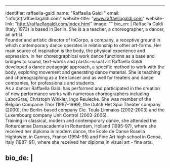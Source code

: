 ---
identifier: raffaella-galdi
name: "Raffaella Galdi "
email: "info(at)raffaellagaldi.com"
website-title: "www.raffaellagaldi.com"
website-link: "http://raffaellagaldi.com/index.html"
image: ""
bio_en: |
  Raffaella Galdi (Italy, 1973) is based in Berlin.
  She is a a teacher, a choreographer, a dancer, an artist.  
  Founder and artistic director of InCorpo, a company, a receptive ground in which contemporary dance operates in relationship to other art-forms. Her main source of inspiration is the body, the physical experience and expression. In her choreographical work dance functions as a base and bridges to sound, text-words and plastic-visual art
  Raffaella Galdi developed a dance pedagogic approach, a specific method to work with the body, exploring movement and generating dance material. 
  She is teaching and choreographing as a free lancer and as well for treaters and dance companies, for professionals and students.  
  As a dancer Raffaella Galdi has performed and participated in the creation of new performance works with numerous choreographers including LaborGras, Christoph Winkler, Ingo Reulecke. She was member of the Belgian Companie Thor (1997-1999), the Dutch Het Spui Theater company (2000), the Berlin-based company Cie. Toula Limnaios (2002-2003) and the Luxembourg company Unit Control (2003-2005).  
  Training in classical, modern and contemporary dance, she attended the Rotterdamse Dansacademie in Rotterdam, Holland (1995-97), where she received her diploma in modern dance, the Ecole de Danse Rosella Hightower, in Cannes, France (1994-95) and Fine Art high school in Genoa, Italy (1987-91), where she received her diploma in visual art - fine arts.

 
bio_de: |
  ---
